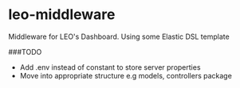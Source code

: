 # leo-middleware
Middleware for LEO's Dashboard. Using some Elastic DSL template

###TODO
- Add .env instead of constant to store server properties
- Move into appropriate structure e.g models, controllers package

